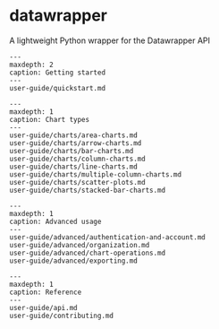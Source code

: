 # datawrapper

A lightweight Python wrapper for the Datawrapper API

```{toctree}
---
maxdepth: 2
caption: Getting started
---
user-guide/quickstart.md
```

```{toctree}
---
maxdepth: 1
caption: Chart types
---
user-guide/charts/area-charts.md
user-guide/charts/arrow-charts.md
user-guide/charts/bar-charts.md
user-guide/charts/column-charts.md
user-guide/charts/line-charts.md
user-guide/charts/multiple-column-charts.md
user-guide/charts/scatter-plots.md
user-guide/charts/stacked-bar-charts.md
```

```{toctree}
---
maxdepth: 1
caption: Advanced usage
---
user-guide/advanced/authentication-and-account.md
user-guide/advanced/organization.md
user-guide/advanced/chart-operations.md
user-guide/advanced/exporting.md
```


```{toctree}
---
maxdepth: 1
caption: Reference
---
user-guide/api.md
user-guide/contributing.md
```

